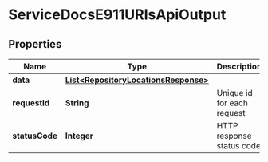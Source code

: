 

# ServiceDocsE911URIsApiOutput


## Properties

| Name | Type | Description | Notes |
|------------ | ------------- | ------------- | -------------|
|**data** | [**List&lt;RepositoryLocationsResponse&gt;**](RepositoryLocationsResponse.md) |  |  [optional] |
|**requestId** | **String** | Unique id for each request |  [optional] |
|**statusCode** | **Integer** | HTTP response status code |  [optional] |



